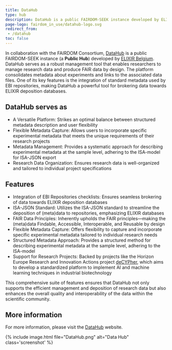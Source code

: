 ```yaml
---
title: DataHub
type: hub
description: DataHub is a public FAIRDOM-SEEK instance developed by ELIXIR Belgium.
page-logo: fairdom_in_use/datahub-logo.svg
redirect_from:
 - /datahub
toc: false
---
```


In collaboration with the FAIRDOM Consortium, [DataHub](https://datahub.elixir-belgium.org) is a public FAIRDOM-SEEK instance (a **Public Hub**) developed by [ELIXIR Belgium](https://www.elixir-belgium.org/). 
DataHub serves as a robust management tool that enables researchers to manage research data and produce FAIR data by design. The platform consolidates metadata about experiments and links to the associated data files. One of its key features is the integration of standard metadata used by EBI repositories, making DataHub a powerful tool for brokering data towards ELIXIR deposition databases.

## DataHub serves as

* A Versatile Platform: Strikes an optimal balance between structured metadata description and user flexibility
* Flexible Metadata Capture: Allows users to incorporate specific experimental metadata that meets the unique requirements of their research projects
* Metadata Management: Provides a systematic approach for describing experimental metadata at the sample level, adhering to the ISA-model for ISA-JSON export
* Research Data Organization: Ensures research data is well-organized and tailored to individual project specifications

## Features 

* Integration of EBI Repositories checklists: Ensures seamless brokering of data towards ELIXIR deposition databases
* ISA-JSON Standard: Utilizes the ISA-JSON standard to streamline the deposition of (meta)data to repositories, emphasizing ELIXIR databases
* FAIR Data Principles: Inherently upholds the FAIR principles—making the (meta)data Findable, Accessible, Interoperable, and Reusable by design
* Flexible Metadata Capture: Offers flexibility to capture and incorporate specific experimental metadata tailored to individual research needs
* Structured Metadata Approach: Provides a structured method for describing experimental metadata at the sample level, adhering to the ISA-model
* Support for Research Projects: Backed by projects like the Horizon Europe Research and Innovation Actions project [deCYPher](/fairdom-in-use/decypher), which aims to develop a standardized platform to implement AI and machine learning techniques in industrial biotechnology

This comprehensive suite of features ensures that DataHub not only supports the efficient management and deposition of research data but also enhances the overall quality and interoperability of the data within the scientific community.

## More information

For more information, please visit the [DataHub](https://datahub.elixir-belgium.org/) website.

{% include image.html file="DataHub.png" alt="Data Hub" class='screenshot' %}
